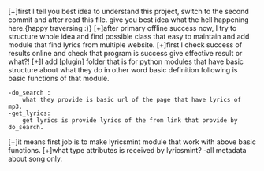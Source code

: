 [+]first I tell you best idea to understand this project, switch to the second
   commit and after read this file. give you best idea what the hell happening
   here.{happy traversing :)}
[+]after primary offline success now, I try to structure whole idea
   and find possible class that easy to maintain and add module that find lyrics
   from multiple website.
[+]first I check success of results online and check that program  is success
   give effective result or what?!
[+]I add [plugin] folder that is for python modules that have basic structure
    about what they do in other word basic definition
    following is basic functions of that module.

    -do_search :
        what they provide is basic url of the page that have lyrics of mp3.
    -get_lyrics:
        get lyrics is provide lyrics of the from link that provide by do_search.

[+]it means first job is to make lyricsmint module that work with above basic
   functions.
[+]what type attributes is received by lyricsmint?
   -all metadata about song only.
